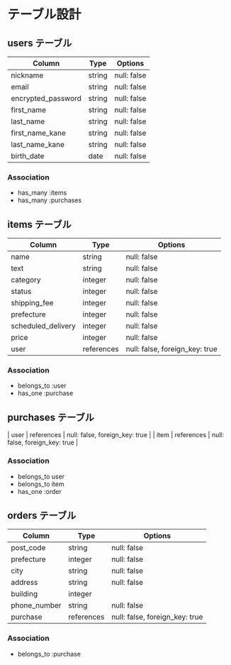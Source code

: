 # テーブル設計

## users テーブル

| Column                | Type    | Options     |
| --------------------- | ------  | ----------- |
| nickname              | string  | null: false |
| email                 | string  | null: false |
| encrypted_password    | string  | null: false |
| first_name            | string  | null: false |
| last_name             | string  | null: false |
| first_name_kane       | string  | null: false |
| last_name_kane        | string  | null: false |
| birth_date            | date    | null: false |

### Association
- has_many :items
- has_many :purchases



## items テーブル

| Column                | Type       | Options                        |
| --------------------- | ---------- | ------------------------------ |
| name                  | string     | null: false                    |
| text                  | string     | null: false                    |
| category              | integer    | null: false                    |
| status                | integer    | null: false                    |
| shipping_fee          | integer    | null: false                    |
| prefecture            | integer    | null: false                    |
| scheduled_delivery    | integer    | null: false                    |
| price                 | integer    | null: false                    |
| user                  | references | null: false, foreign_key: true |

### Association
- belongs_to :user
- has_one :purchase



## purchases テーブル
| user                  | references | null: false, foreign_key: true |
| item                  | references | null: false, foreign_key: true |

### Association
- belongs_to user
- belongs_to item
- has_one :order



## orders テーブル

| Column                | Type       | Options                        |
| --------------------- | ---------- | ------------------------------ |
| post_code             | string     | null: false                    |
| prefecture            | integer    | null: false                    |
| city                  | string     | null: false                    |
| address               | string     | null: false                    |
| building              | integer    |                                |
| phone_number          | string     | null: false                    |
| purchase              | references | null: false, foreign_key: true |

### Association
- belongs_to :purchase